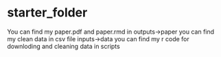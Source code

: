 # starter_folder
You can find my paper.pdf and paper.rmd in outputs->paper
you can find my clean data in csv file inputs->data
you can find my r code for downloding and cleaning data in scripts